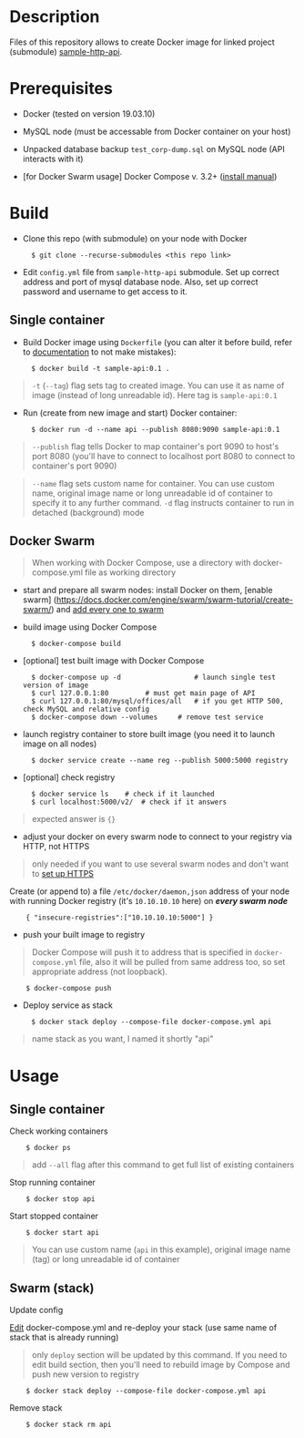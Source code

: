 # Description

Files of this repository allows to create Docker image for linked project 
(submodule) [sample-http-api](https://github.com/Trofogol/sample-http-api).


# Prerequisites

- Docker (tested on version 19.03.10)

- MySQL node (must be accessable from Docker container on your host)

- Unpacked database backup `test_corp-dump.sql` on MySQL node (API 
interacts with it)

- [for Docker Swarm usage] Docker Compose v. 3.2+ ([install manual](https://docs.docker.com/compose/install/))

# Build

- Clone this repo (with submodule) on your node with Docker

        $ git clone --recurse-submodules <this repo link>

- Edit `config.yml` file from `sample-http-api` submodule. Set up correct address 
and port of mysql database node. Also, set up correct password and username to get 
access to it.

## Single container

- Build Docker image using `Dockerfile` (you can alter it before build, 
refer to [documentation](https://docs.docker.com/engine/reference/builder/) 
to not make mistakes):

        $ docker build -t sample-api:0.1 .

> `-t` (`--tag`) flag sets tag to created image. You can use it as name of image 
(instead of long unreadable id). Here tag is `sample-api:0.1`

- Run (create from new image and start) Docker container:

        $ docker run -d --name api --publish 8080:9090 sample-api:0.1

> `--publish` flag tells Docker to map container's port 9090 to host's port 8080
(you'll have to connect to localhost port 8080 to connect to container's port 9090)

> `--name` flag sets custom name for container. You can use custom name, 
original image name or long unreadable id of container to specify it to any 
further command. `-d` flag instructs container to run in detached (background) 
mode

## Docker Swarm

> When working with Docker Compose, use a directory with docker-compose.yml 
file as working directory

- start and prepare all swarm nodes: install Docker on them, [enable swarm]
(https://docs.docker.com/engine/swarm/swarm-tutorial/create-swarm/) 
and [add every one to swarm](https://docs.docker.com/engine/swarm/swarm-tutorial/add-nodes/)

- build image using Docker Compose

        $ docker-compose build

- [optional] test built image with Docker Compose

        $ docker-compose up -d                  # launch single test version of image
        $ curl 127.0.0.1:80			# must get main page of API
        $ curl 127.0.0.1:80/mysql/offices/all   # if you get HTTP 500, check MySQL and relative config
        $ docker-compose down --volumes		# remove test service

- launch registry container to store built image (you need it to launch image 
on all nodes)

        $ docker service create --name reg --publish 5000:5000 registry

- [optional] check registry

        $ docker service ls	   # check if it launched
        $ curl localhost:5000/v2/  # check if it answers

> expected answer is `{}`

- adjust your docker on every swarm node to connect to your registry via HTTP, not 
HTTPS

> only needed if you want to use several swarm nodes and don't want to [set up 
HTTPS](https://docs.docker.com/registry/deploying/#run-an-externally-accessible-registry)

Create (or append to) a file `/etc/docker/daemon,json` address of your 
node with running Docker registry (it's `10.10.10.10` here) on ___every swarm node___

        { "insecure-registries":["10.10.10.10:5000"] }

- push your built image to registry

> Docker Compose will push it to address that is specified in 
`docker-compose.yml` file, also it will be pulled from same 
address too, so set appropriate address (not loopback).

        $ docker-compose push

- Deploy service as stack

        $ docker stack deploy --compose-file docker-compose.yml api

> name stack as you want, I named it shortly "api"

# Usage

## Single container

Check working containers

        $ docker ps

> add `--all` flag after this command to get full list of existing containers

Stop running container

        $ docker stop api

Start stopped container

        $ docker start api

> You can use custom name (`api` in this example), original image name (tag) 
or long unreadable id of container

## Swarm (stack)

Update config

[Edit](https://docs.docker.com/compose/compose-file/) docker-compose.yml and 
re-deploy your stack (use same name of stack that is already running)

> only `deploy` section will be updated by this command. If you need to edit 
build section, then you'll need to rebuild image by Compose and push new 
version to registry

        $ docker stack deploy --compose-file docker-compose.yml api

Remove stack

        $ docker stack rm api
